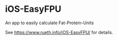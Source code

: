 # iOS-EasyFPU
An app to easily calculate Fat-Protein-Units

See https://www.rueth.info/iOS-EasyFPU/ for details.
